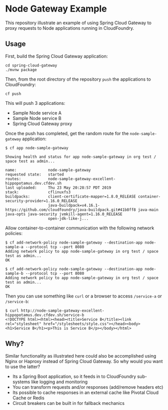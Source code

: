 # Node Gateway Example

This repository illustrate an example of using Spring Cloud Gateway to proxy requests to Node applications running in CloudFoundry.

## Usage

First, build the Spring Cloud Gateway application:

```
cd spring-cloud-gateway
./mvnw package
```

Then, from the root directory of the repository `push` the applications to CloudFoundry:

```
cf push
```

This will push 3 applications:
- Sample Node service A
- Sample Node service B
- Spring Cloud Gateway proxy

Once the push has completed, get the random route for the `node-sample-gateway` application:

```
$ cf app node-sample-gateway

Showing health and status for app node-sample-gateway in org test / space test as admin...

name:              node-sample-gateway
requested state:   started
routes:            node-sample-gateway-excellent-hippopotamus.dev.cfdev.sh
last uploaded:     Thu 23 May 20:28:57 PDT 2019
stack:             cflinuxfs3
buildpacks:        client-certificate-mapper=1.8.0_RELEASE container-security-provider=1.16.0_RELEASE
                   java-buildpack=v4.16.1-https://github.com/cloudfoundry/java-buildpack.git#41b8ff8 java-main java-opts java-security jvmkill-agent=1.16.0_RELEASE
                   open-jdk-like-j...
```

Allow container-to-container communication with the following network policies:

```
$ cf add-network-policy node-sample-gateway --destination-app node-sample-a --protocol tcp --port 8080
Adding network policy to app node-sample-gateway in org test / space test as admin...
OK

$ cf add-network-policy node-sample-gateway --destination-app node-sample-b --protocol tcp --port 8080
Adding network policy to app node-sample-gateway in org test / space test as admin...
OK
```

Then you can use something like `curl` or a browser to access `/service-a` or `/service-b`:

```
$ curl http://node-sample-gateway-excellent-hippopotamus.dev.cfdev.sh/service-b
<!DOCTYPE html><html><head><title>Service B</title><link rel="stylesheet" href="/stylesheets/style.css"></head><body><h1>Service B</h1><p>This is Service B</p></body></html>
```

## Why?

Similar functionality as illustrated here could also be accomplished using Nginx or Haproxy instead of Spring Cloud Gateway. So why would you want to use the latter?

- Its a Spring Boot application, so it feeds in to CloudFoundry sub-systems like logging and monitoring
- You can transform requests and/or responses (add/remove headers etc)
- Its possible to cache responses in an external cache like Pivotal Cloud Cache or Redis
- Circuit breakers can be built in for fallback mechanics